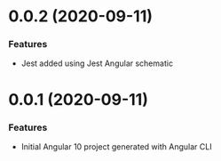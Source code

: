 # 0.0.2 (2020-09-11)

### Features

* Jest added using Jest Angular schematic

# 0.0.1 (2020-09-11)

### Features

* Initial Angular 10 project generated with Angular CLI